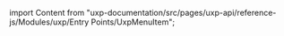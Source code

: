 
import Content from "uxp-documentation/src/pages/uxp-api/reference-js/Modules/uxp/Entry Points/UxpMenuItem";

<Content query="product=photoshop"/>

